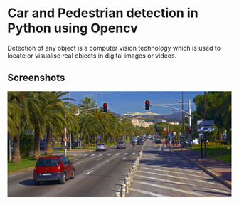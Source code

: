 

# Car and Pedestrian detection in Python using Opencv

Detection of any object is a computer vision technology which is used to locate or visualise real objects in digital images or videos.






## Screenshots

![](https://github.com/tapan-agarwal/Car-and-Pedestrian-Detection-in-Python-using-Opencv/blob/master/g2.jpg)




